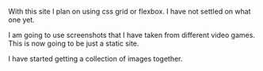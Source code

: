 With this site I plan on using css grid or flexbox.  I have not settled on what one yet.

I am going to use screenshots that I have taken from different video games.  This is now going to be just a static site.

I have started getting a collection of images together.
